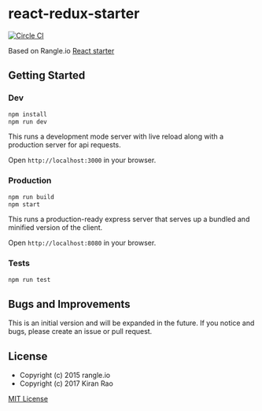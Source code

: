 # react-redux-starter

[![Circle CI](https://circleci.com/gh/Kiran-Rao/react-redux-starter.svg?style=shield&circle-token=3f52d227c9a46fdd65d3c8b33b08d02f499a517a)](https://circleci.com/gh/Kiran-Rao/react-redux-starter/)

Based on Rangle.io [React starter](https://github.com/rangle/react-starter)

## Getting Started

### Dev
```bash
npm install
npm run dev
```

This runs a development mode server with live reload along with a production server for api requests.

Open `http://localhost:3000` in your browser.

### Production

```bash
npm run build
npm start
```

This runs a production-ready express server that serves up a bundled and
minified version of the client.

Open `http://localhost:8080` in your browser.

### Tests

```bash
npm run test
```

## Bugs and Improvements

This is an initial version and will be expanded in the future. If you notice and bugs, please create an issue or pull request.

## License

* Copyright (c) 2015 rangle.io
* Copyright (c) 2017 Kiran Rao

[MIT License][MIT]

[MIT]: ./LICENSE "Mit License"
